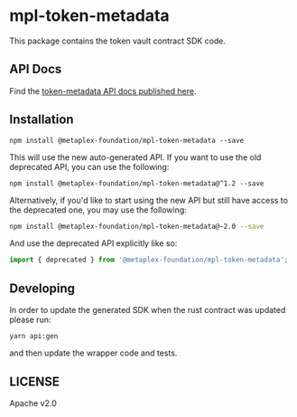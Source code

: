 # mpl-token-metadata

This package contains the token vault contract SDK code.

## API Docs

Find the
[token-metadata API docs published here](https://metaplex-foundation.github.io/metaplex-program-library/docs/token-metadata/index.html).

## Installation

```shell
npm install @metaplex-foundation/mpl-token-metadata --save
```

This will use the new auto-generated API. If you want to use the old deprecated API, you can use the
following:

```shell
npm install @metaplex-foundation/mpl-token-metadata@^1.2 --save
```

Alternatively, if you'd like to start using the new API but still have access to the deprecated one,
you may use the following:

```sh
npm install @metaplex-foundation/mpl-token-metadata@~2.0 --save
```

And use the deprecated API explicitly like so:

```ts
import { deprecated } from '@metaplex-foundation/mpl-token-metadata';
```

## Developing

In order to update the generated SDK when the rust contract was updated please run:

```
yarn api:gen
```

and then update the wrapper code and tests.

## LICENSE

Apache v2.0
